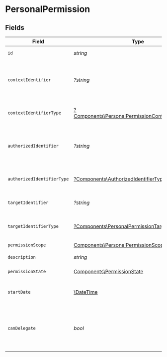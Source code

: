 # PersonalPermission


## Fields

| Field                                                                                                                     | Type                                                                                                                      | Required                                                                                                                  | Description                                                                                                               |
| ------------------------------------------------------------------------------------------------------------------------- | ------------------------------------------------------------------------------------------------------------------------- | ------------------------------------------------------------------------------------------------------------------------- | ------------------------------------------------------------------------------------------------------------------------- |
| `id`                                                                                                                      | *string*                                                                                                                  | :heavy_check_mark:                                                                                                        | Identyfikator uprawnienia.                                                                                                |
| `contextIdentifier`                                                                                                       | *?string*                                                                                                                 | :heavy_minus_sign:                                                                                                        | Identyfikator kontekstu uprawnienia, jeśli inny niż kontekst uwierzytelnienia.                                            |
| `contextIdentifierType`                                                                                                   | [?Components\PersonalPermissionContextIdentifierType](../../Models/Components/PersonalPermissionContextIdentifierType.md) | :heavy_minus_sign:                                                                                                        | Typ identyfikatora kontekstu uprawnienia.                                                                                 |
| `authorizedIdentifier`                                                                                                    | *?string*                                                                                                                 | :heavy_minus_sign:                                                                                                        | Identyfikator podmiotu uprawnionego, jeśli inny niż podmiot uwierzytelnienia.                                             |
| `authorizedIdentifierType`                                                                                                | [?Components\AuthorizedIdentifierType](../../Models/Components/AuthorizedIdentifierType.md)                               | :heavy_minus_sign:                                                                                                        | Typ identyfikatora podmiotu uprawnionego.                                                                                 |
| `targetIdentifier`                                                                                                        | *?string*                                                                                                                 | :heavy_minus_sign:                                                                                                        | Identyfikator podmiotu docelowego.                                                                                        |
| `targetIdentifierType`                                                                                                    | [?Components\PersonalPermissionTargetIdentifierType](../../Models/Components/PersonalPermissionTargetIdentifierType.md)   | :heavy_minus_sign:                                                                                                        | Typ identyfikatora podmiotu docelowego.                                                                                   |
| `permissionScope`                                                                                                         | [Components\PersonalPermissionScope](../../Models/Components/PersonalPermissionScope.md)                                  | :heavy_check_mark:                                                                                                        | Uprawnienie.                                                                                                              |
| `description`                                                                                                             | *string*                                                                                                                  | :heavy_check_mark:                                                                                                        | Opis uprawnienia.                                                                                                         |
| `permissionState`                                                                                                         | [Components\PermissionState](../../Models/Components/PermissionState.md)                                                  | :heavy_check_mark:                                                                                                        | Stan uprawnienia.                                                                                                         |
| `startDate`                                                                                                               | [\DateTime](https://www.php.net/manual/en/class.datetime.php)                                                             | :heavy_check_mark:                                                                                                        | Data rozpoczęcia obowiązywania uprawnienia.                                                                               |
| `canDelegate`                                                                                                             | *bool*                                                                                                                    | :heavy_check_mark:                                                                                                        | Informacja o możliwości dalszego nadawania uprawnienia w sposób pośredni.                                                 |